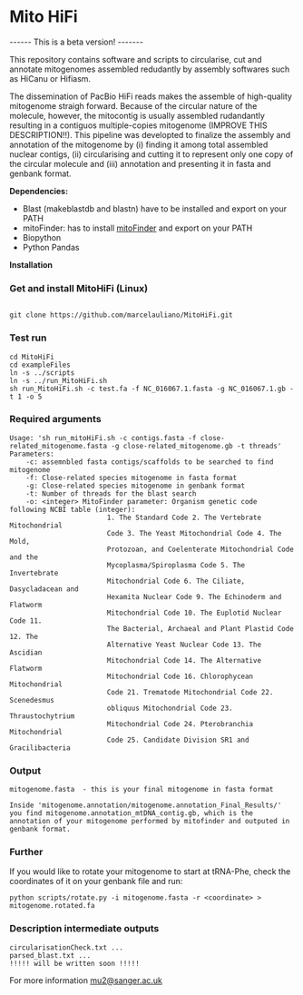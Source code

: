 # Mito HiFi 

------ This is a beta version! -------


This repository contains software and scripts to circularise, cut and annotate mitogenomes assembled redudantly by assembly softwares such as HiCanu or Hifiasm.

The dissemination of PacBio HiFi reads makes the assemble of high-quality mitogenome straigh forward. Because of the circular nature of the molecule, however, the mitocontig is usually assembled rudandantly resulting in a contiguos multiple-copies mitogenome (IMPROVE THIS DESCRIPTION!!). This pipeline was developted to finalize the assembly and annotation of the mitogenome by (i) finding it among total assembled nuclear contigs, (ii) circularising and cutting it to represent only one copy of the circular molecule and (iii) annotation and presenting it in fasta and genbank format.


<b>Dependencies:</b>

- Blast (makeblastdb and blastn) have to be installed and export on your PATH
- mitoFinder: has to install [mitoFinder](https://github.com/RemiAllio/MitoFinder) and export on your PATH 
- Biopython
- Python Pandas

<b>Installation</b>

### Get and install MitoHiFi (Linux)

```

git clone https://github.com/marcelauliano/MitoHiFi.git

```

### Test run

```
cd MitoHiFi
cd exampleFiles
ln -s ../scripts
ln -s ../run_MitoHiFi.sh
sh run_MitoHiFi.sh -c test.fa -f NC_016067.1.fasta -g NC_016067.1.gb -t 1 -o 5

```
### Required arguments

```
Usage: 'sh run_mitoHiFi.sh -c contigs.fasta -f close-related_mitogenome.fasta -g close-related_mitogenome.gb -t threads'
Parameters:	
	-c: assemnbled fasta contigs/scaffolds to be searched to find mitogenome
	-f: Close-related species mitogenome in fasta format
	-g: Close-related species mitogenome in genbank format 
	-t: Number of threads for the blast search 
	-o: <integer> MitoFinder parameter: Organism genetic code following NCBI table (integer):
                        1. The Standard Code 2. The Vertebrate Mitochondrial
                        Code 3. The Yeast Mitochondrial Code 4. The Mold,
                        Protozoan, and Coelenterate Mitochondrial Code and the
                        Mycoplasma/Spiroplasma Code 5. The Invertebrate
                        Mitochondrial Code 6. The Ciliate, Dasycladacean and
                        Hexamita Nuclear Code 9. The Echinoderm and Flatworm
                        Mitochondrial Code 10. The Euplotid Nuclear Code 11.
                        The Bacterial, Archaeal and Plant Plastid Code 12. The
                        Alternative Yeast Nuclear Code 13. The Ascidian
                        Mitochondrial Code 14. The Alternative Flatworm
                        Mitochondrial Code 16. Chlorophycean Mitochondrial
                        Code 21. Trematode Mitochondrial Code 22. Scenedesmus
                        obliquus Mitochondrial Code 23. Thraustochytrium
                        Mitochondrial Code 24. Pterobranchia Mitochondrial
                        Code 25. Candidate Division SR1 and Gracilibacteria
 ```
 
 ### Output
 
 ```
 mitogenome.fasta  - this is your final mitogenome in fasta format
 
Inside 'mitogenome.annotation/mitogenome.annotation_Final_Results/' you find mitogenome.annotation_mtDNA_contig.gb, which is the annotation of your mitogenome performed by mitofinder and outputed in genbank format. 
 
```
### Further

If you would like to rotate your mitogenome to start at tRNA-Phe, check the coordinates of it on your genbank file and run:
```
python scripts/rotate.py -i mitogenome.fasta -r <coordinate> > mitogenome.rotated.fa
```

 ### Description intermediate outputs
 
 ``` 
 circularisationCheck.txt ...
 parsed_blast.txt ...
 !!!!! will be written soon !!!!!

 ```
 
 For more information mu2@sanger.ac.uk
